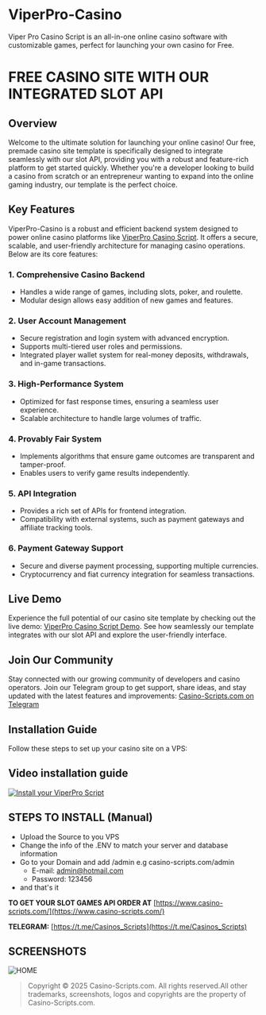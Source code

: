 # ViperPro-Casino
Viper Pro Casino Script is an all-in-one online casino software with customizable games, perfect for launching your own casino for Free.

# FREE CASINO SITE WITH OUR INTEGRATED SLOT API

## Overview
Welcome to the ultimate solution for launching your online casino! Our free, premade casino site template is specifically designed to integrate seamlessly with our slot API, providing you with a robust and feature-rich platform to get started quickly. Whether you're a developer looking to build a casino from scratch or an entrepreneur wanting to expand into the online gaming industry, our template is the perfect choice.

## Key Features

ViperPro-Casino is a robust and efficient backend system designed to power online casino platforms like [ViperPro Casino Script](https://swapvpn.com/). It offers a secure, scalable, and user-friendly architecture for managing casino operations. Below are its core features:

### 1. Comprehensive Casino Backend
- Handles a wide range of games, including slots, poker, and roulette.
- Modular design allows easy addition of new games and features.

### 2. User Account Management
- Secure registration and login system with advanced encryption.
- Supports multi-tiered user roles and permissions.
- Integrated player wallet system for real-money deposits, withdrawals, and in-game transactions.

### 3. High-Performance System
- Optimized for fast response times, ensuring a seamless user experience.
- Scalable architecture to handle large volumes of traffic.

### 4. Provably Fair System
- Implements algorithms that ensure game outcomes are transparent and tamper-proof.
- Enables users to verify game results independently.

### 5. API Integration
- Provides a rich set of APIs for frontend integration.
- Compatibility with external systems, such as payment gateways and affiliate tracking tools.

### 6. Payment Gateway Support
- Secure and diverse payment processing, supporting multiple currencies.
- Cryptocurrency and fiat currency integration for seamless transactions.


## Live Demo
Experience the full potential of our casino site template by checking out the live demo: [ViperPro Casino Script Demo](https://swapvpn.com/). See how seamlessly our template integrates with our slot API and explore the user-friendly interface.

## Join Our Community
Stay connected with our growing community of developers and casino operators. Join our Telegram group to get support, share ideas, and stay updated with the latest features and improvements: [Casino-Scripts.com on Telegram](https://t.me/Casinos_Scripts)

## Installation Guide
Follow these steps to set up your casino site on a VPS:

## Video installation guide
[![Install your ViperPro Script](http://img.youtube.com/vi/eWchHUfXo_8/0.jpg)](https://youtu.be/eWchHUfXo_8?si=g1uUnP-iPAwg964J "Install your ViperPro Casino Script")

## STEPS TO INSTALL (Manual)
- Upload the Source to you VPS
- Change the info of the .ENV to match your server and database information
- Go to your Domain and add /admin e.g casino-scripts.com/admin
   - E-mail: admin@hotmail.com 
   - Password: 123456
- and that's it


**TO GET YOUR SLOT GAMES API ORDER AT** [https://www.casino-scripts.com/](https://www.casino-scripts.com/)

**TELEGRAM:** [https://t.me/Casinos_Scripts](https://t.me/Casinos_Scripts)

## SCREENSHOTS 
![HOME](https://i.ibb.co/G5sxRVz/screencapture-swapvpn-2024-11-26-04-23-57.png "HOME")

> Copyright © 2025 Casino-Scripts.com. All rights reserved.All other trademarks, screenshots, logos and copyrights are the property of Casino-Scripts.com.
